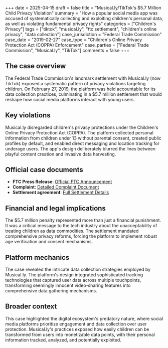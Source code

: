 +++
date = 2025-04-15
draft = false
title = "Musical.ly/TikTok's $5.7 Million Child Privacy Violation"
summary = "How a popular social media app was accused of systematically collecting and exploiting children's personal data, as well as violating fundamental privacy rights"
categories = ["Children's Privacy"]
tags = ["tiktok", "musical.ly", "ftc settlement", "children's online privacy", "data collection"]
case_jurisdiction = "Federal Trade Commission"
case_date = "2019-02-27"
case_type = "Children's Online Privacy Protection Act (COPPA) Enforcement"
case_parties = ["Federal Trade Commission", "Musical.ly", "TikTok"]
comments = false
+++

## The case overview

The Federal Trade Commission's landmark settlement with Musical.ly (now TikTok) exposed a systematic pattern of privacy violations targeting children. On February 27, 2019, the platform was held accountable for its data collection practices, culminating in a $5.7 million settlement that would reshape how social media platforms interact with young users.

## Key violations

Musical.ly disregarded children's privacy protections under the Children's Online Privacy Protection Act (COPPA). The platform collected personal information from children under 13 without parental consent, created public profiles by default, and enabled direct messaging and location tracking for underage users. The app's design deliberately blurred the lines between playful content creation and invasive data harvesting.

## Official case documents
- **FTC Press Release**: [Official FTC Announcement](https://www.ftc.gov/news-events/news/press-releases/2019/02/video-social-networking-app-musically-agrees-settle-ftc-allegations-it-violated-childrens-privacy)
- **Complaint**: [Detailed Complaint Document](https://www.ftc.gov/system/files/documents/cases/musical.ly_complaint_ecf_2-27-19.pdf)
- **Settlement agreement**: [Full Settlement Details](https://www.ftc.gov/system/files/documents/cases/musical.ly_proposed_order_ecf_2-27-19.pdf)

## Financial and legal implications

The $5.7 million penalty represented more than just a financial punishment. It was a critical message to the tech industry about the unacceptability of treating children as data commodities. The settlement mandated comprehensive privacy reforms, forcing the platform to implement robust age verification and consent mechanisms.

## Platform mechanics

The case revealed the intricate data collection strategies employed by Musical.ly. The platform's design integrated sophisticated tracking technologies that captured user data across multiple touchpoints, transforming seemingly innocent video-sharing features into comprehensive data gathering mechanisms.

## Broader context

This case highlighted the digital ecosystem's predatory nature, where social media platforms prioritize engagement and data collection over user protection. Musical.ly's practices exposed how easily children can be transformed from users into monetizable data points, with their personal information tracked, analyzed, and potentially exploited.